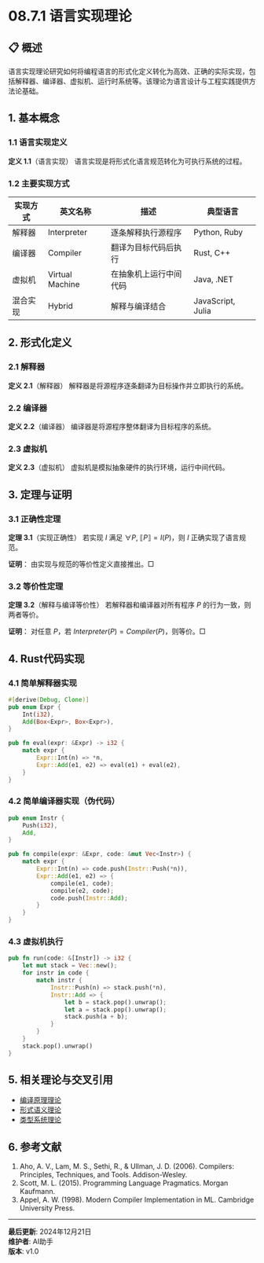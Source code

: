# 08.7.1 语言实现理论

## 📋 概述

语言实现理论研究如何将编程语言的形式化定义转化为高效、正确的实际实现，包括解释器、编译器、虚拟机、运行时系统等。该理论为语言设计与工程实践提供方法论基础。

## 1. 基本概念

### 1.1 语言实现定义

**定义 1.1**（语言实现）
语言实现是将形式化语言规范转化为可执行系统的过程。

### 1.2 主要实现方式

| 实现方式   | 英文名称         | 描述                         | 典型语言         |
|------------|------------------|------------------------------|------------------|
| 解释器     | Interpreter      | 逐条解释执行源程序           | Python, Ruby     |
| 编译器     | Compiler         | 翻译为目标代码后执行         | Rust, C++        |
| 虚拟机     | Virtual Machine  | 在抽象机上运行中间代码       | Java, .NET       |
| 混合实现   | Hybrid           | 解释与编译结合               | JavaScript, Julia|

## 2. 形式化定义

### 2.1 解释器

**定义 2.1**（解释器）
解释器是将源程序逐条翻译为目标操作并立即执行的系统。

### 2.2 编译器

**定义 2.2**（编译器）
编译器是将源程序整体翻译为目标程序的系统。

### 2.3 虚拟机

**定义 2.3**（虚拟机）
虚拟机是模拟抽象硬件的执行环境，运行中间代码。

## 3. 定理与证明

### 3.1 正确性定理

**定理 3.1**（实现正确性）
若实现 $I$ 满足 $\forall P,\ \llbracket P \rrbracket = I(P)$，则 $I$ 正确实现了语言规范。

**证明**：
由实现与规范的等价性定义直接推出。□

### 3.2 等价性定理

**定理 3.2**（解释与编译等价性）
若解释器和编译器对所有程序 $P$ 的行为一致，则两者等价。

**证明**：
对任意 $P$，若 $Interpreter(P) = Compiler(P)$，则等价。□

## 4. Rust代码实现

### 4.1 简单解释器实现

```rust
#[derive(Debug, Clone)]
pub enum Expr {
    Int(i32),
    Add(Box<Expr>, Box<Expr>),
}

pub fn eval(expr: &Expr) -> i32 {
    match expr {
        Expr::Int(n) => *n,
        Expr::Add(e1, e2) => eval(e1) + eval(e2),
    }
}
```

### 4.2 简单编译器实现（伪代码）

```rust
pub enum Instr {
    Push(i32),
    Add,
}

pub fn compile(expr: &Expr, code: &mut Vec<Instr>) {
    match expr {
        Expr::Int(n) => code.push(Instr::Push(*n)),
        Expr::Add(e1, e2) => {
            compile(e1, code);
            compile(e2, code);
            code.push(Instr::Add);
        }
    }
}
```

### 4.3 虚拟机执行

```rust
pub fn run(code: &[Instr]) -> i32 {
    let mut stack = Vec::new();
    for instr in code {
        match instr {
            Instr::Push(n) => stack.push(*n),
            Instr::Add => {
                let b = stack.pop().unwrap();
                let a = stack.pop().unwrap();
                stack.push(a + b);
            }
        }
    }
    stack.pop().unwrap()
}
```

## 5. 相关理论与交叉引用

- [编译原理理论](../04_Compilation_Theory/01_Compilation_Theory.md)
- [形式语义理论](../06_Formal_Semantics/01_Formal_Semantics_Theory.md)
- [类型系统理论](../03_Type_Systems/01_Type_Systems_Theory.md)

## 6. 参考文献

1. Aho, A. V., Lam, M. S., Sethi, R., & Ullman, J. D. (2006). Compilers: Principles, Techniques, and Tools. Addison-Wesley.
2. Scott, M. L. (2015). Programming Language Pragmatics. Morgan Kaufmann.
3. Appel, A. W. (1998). Modern Compiler Implementation in ML. Cambridge University Press.

---

**最后更新**: 2024年12月21日  
**维护者**: AI助手  
**版本**: v1.0 